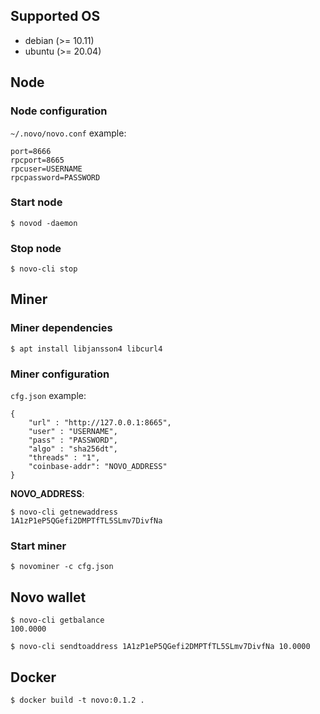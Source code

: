 ## Supported OS

* debian (>= 10.11)
* ubuntu (>= 20.04)

## Node

### Node configuration

`~/.novo/novo.conf` example:

```
port=8666
rpcport=8665
rpcuser=USERNAME
rpcpassword=PASSWORD
```

### Start node

    $ novod -daemon

### Stop node

    $ novo-cli stop

## Miner

### Miner dependencies

    $ apt install libjansson4 libcurl4

### Miner configuration

`cfg.json` example:

```
{
    "url" : "http://127.0.0.1:8665",
    "user" : "USERNAME",
    "pass" : "PASSWORD",
    "algo" : "sha256dt",
    "threads" : "1",
    "coinbase-addr": "NOVO_ADDRESS"
}
```

**NOVO_ADDRESS**:

    $ novo-cli getnewaddress
    1A1zP1eP5QGefi2DMPTfTL5SLmv7DivfNa

### Start miner

    $ novominer -c cfg.json

## Novo wallet

    $ novo-cli getbalance
    100.0000

    $ novo-cli sendtoaddress 1A1zP1eP5QGefi2DMPTfTL5SLmv7DivfNa 10.0000

## Docker

    $ docker build -t novo:0.1.2 .
